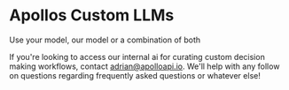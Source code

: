 # Apollos Custom LLMs 
Use your model, our model or a combination of both


If you're looking to access our internal ai for curating custom decision making workflows, contact adrian@apolloapi.io. We'll
help with any follow on questions regarding frequently asked questions or whatever else!
